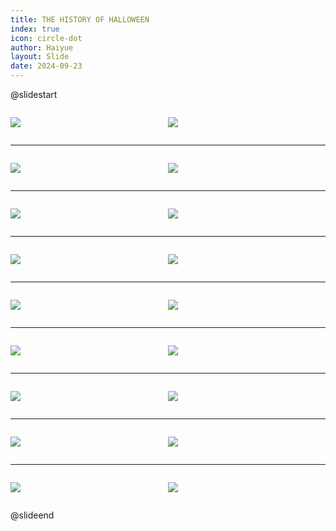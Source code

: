 ```yaml
---
title: THE HISTORY OF HALLOWEEN
index: true
icon: circle-dot
author: Haiyue
layout: Slide
date: 2024-09-23
---
```

 
@slidestart

<div style="display:flex">
<div style="flex:1">

![](/reading/english/Level-U/THE%20HISTORY%20OF%20HALLOWEEN/001.webp)
</div>
<div style="flex:1">

![](/reading/english/Level-U/THE%20HISTORY%20OF%20HALLOWEEN/002.webp)
</div>
</div>

---

<div style="display:flex">
<div style="flex:1">

![](/reading/english/Level-U/THE%20HISTORY%20OF%20HALLOWEEN/003.webp)
</div>
<div style="flex:1">

![](/reading/english/Level-U/THE%20HISTORY%20OF%20HALLOWEEN/004.webp)
</div>
</div>

---

<div style="display:flex">
<div style="flex:1">

![](/reading/english/Level-U/THE%20HISTORY%20OF%20HALLOWEEN/005.webp)
</div>
<div style="flex:1">

![](/reading/english/Level-U/THE%20HISTORY%20OF%20HALLOWEEN/006.webp)
</div>
</div>

---

<div style="display:flex">
<div style="flex:1">

![](/reading/english/Level-U/THE%20HISTORY%20OF%20HALLOWEEN/007.webp)
</div>
<div style="flex:1">

![](/reading/english/Level-U/THE%20HISTORY%20OF%20HALLOWEEN/008.webp)
</div>
</div>

---

<div style="display:flex">
<div style="flex:1">

![](/reading/english/Level-U/THE%20HISTORY%20OF%20HALLOWEEN/009.webp)
</div>
<div style="flex:1">

![](/reading/english/Level-U/THE%20HISTORY%20OF%20HALLOWEEN/010.webp)
</div>
</div>

---

<div style="display:flex">
<div style="flex:1">

![](/reading/english/Level-U/THE%20HISTORY%20OF%20HALLOWEEN/011.webp)
</div>
<div style="flex:1">

![](/reading/english/Level-U/THE%20HISTORY%20OF%20HALLOWEEN/012.webp)
</div>
</div>

---

<div style="display:flex">
<div style="flex:1">

![](/reading/english/Level-U/THE%20HISTORY%20OF%20HALLOWEEN/013.webp)
</div>
<div style="flex:1">

![](/reading/english/Level-U/THE%20HISTORY%20OF%20HALLOWEEN/014.webp)
</div>
</div>

---

<div style="display:flex">
<div style="flex:1">

![](/reading/english/Level-U/THE%20HISTORY%20OF%20HALLOWEEN/015.webp)
</div>
<div style="flex:1">

![](/reading/english/Level-U/THE%20HISTORY%20OF%20HALLOWEEN/016.webp)
</div>
</div>

---

<div style="display:flex">
<div style="flex:1">

![](/reading/english/Level-U/THE%20HISTORY%20OF%20HALLOWEEN/017.webp)
</div>
<div style="flex:1">

![](/reading/english/Level-U/THE%20HISTORY%20OF%20HALLOWEEN/018.webp)
</div>
</div>

@slideend